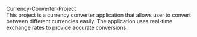 Currency-Converter-Project
<br>
This project is a currency converter application that allows user to convert between different currencies easily. The application uses real-time exchange rates to provide accurate conversions.
